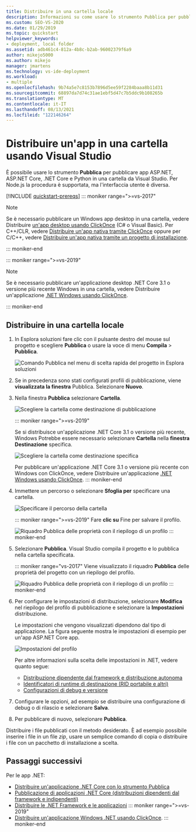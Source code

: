 ```yaml
---
title: Distribuire in una cartella locale
description: Informazioni su come usare lo strumento Pubblica per pubblicare app ASP.NET, ASP.NET Core, .NET Core e Python in una cartella da Visual Studio.
ms.custom: SEO-VS-2020
ms.date: 01/29/2019
ms.topic: quickstart
helpviewer_keywords:
- deployment, local folder
ms.assetid: adb461c4-812a-4b8c-b2ab-96002379f6a9
author: mikejo5000
ms.author: mikejo
manager: jmartens
ms.technology: vs-ide-deployment
ms.workload:
- multiple
ms.openlocfilehash: 9b74a5e7c8153b7896d5ee59f2284baaa8b11d31
ms.sourcegitcommit: 68897da7d74c31ae1ebf5d47c7b5ddc9b108265b
ms.translationtype: MT
ms.contentlocale: it-IT
ms.lasthandoff: 08/13/2021
ms.locfileid: "122146264"
---
```

# <a name="deploy-an-app-to-a-folder-using-visual-studio"></a>Distribuire un'app in una cartella usando Visual Studio

È possibile usare lo strumento **Pubblica** per pubblicare app ASP.NET, ASP.NET Core, .NET Core e Python in una cartella da Visual Studio. Per Node.js la procedura è supportata, ma l'interfaccia utente è diversa.

[!INCLUDE [quickstart-prereqs](includes/quickstart-prereqs.md)]
::: moniker range=">=vs-2017"
> [!NOTE]
> Se è necessario pubblicare un Windows app desktop in una cartella, vedere Distribuire [un'app desktop usando ClickOnce](how-to-publish-a-clickonce-application-using-the-publish-wizard.md) (C# o Visual Basic). Per C++/CLR, vedere [Distribuire un'app nativa tramite ClickOnce](/cpp/windows/clickonce-deployment-for-visual-cpp-applications) oppure per C/C++, vedere [Distribuire un'app nativa tramite un progetto di installazione](/cpp/windows/walkthrough-deploying-a-visual-cpp-application-by-using-a-setup-project).

::: moniker-end

::: moniker range=">=vs-2019"
> [!NOTE]
> Se è necessario pubblicare un'applicazione desktop .NET Core 3.1 o versione più recente Windows in una cartella, vedere Distribuire un'applicazione [.NET Windows usando ClickOnce](quickstart-deploy-using-clickonce-folder.md).

::: moniker-end

## <a name="deploy-to-a-local-folder"></a>Distribuire in una cartella locale

1. In Esplora soluzioni fare clic con il pulsante destro del mouse sul progetto e scegliere **Pubblica** o usare la voce di menu **Compila** > **Pubblica**.

    ![Comando Pubblica nel menu di scelta rapida del progetto in Esplora soluzioni](../deployment/media/quickstart-publish.png "Scegliere Pubblica")

1. Se in precedenza sono stati configurati profili di pubblicazione, viene **visualizzata la finestra** Pubblica. Selezionare **Nuovo**.

1. Nella finestra **Pubblica** selezionare **Cartella**.

   ![Scegliere la cartella come destinazione di pubblicazione](../deployment/media/quickstart-publish-folder-new.png "Scegliere la cartella")

   ::: moniker range=">=vs-2019"

   Se si distribuisce un'applicazione .NET Core 3.1 o versione più recente, Windows Potrebbe essere necessario selezionare **Cartella** nella **finestra Destinazione** specifica.

   ![Scegliere la cartella come destinazione specifica](../deployment/media/quickstart-publish-folder-targets.png "Scegliere una destinazione specifica")

   Per pubblicare un'applicazione .NET Core 3.1 o versione più recente con Windows con ClickOnce, vedere Distribuire un'applicazione [.NET Windows usando ClickOnce](quickstart-deploy-using-clickonce-folder.md).
   ::: moniker-end

1. Immettere un percorso o selezionare **Sfoglia per** specificare una cartella.

   ![Specificare il percorso della cartella](../deployment/media/quickstart-publish-folder-path.png "Scegliere la cartella")

   ::: moniker range=">=vs-2019"
   Fare **clic su** Fine per salvare il profilo.

   ![Riquadro Pubblica delle proprietà con il riepilogo di un profilo](../deployment/media/quickstart-publish-folder-summary.png)
   ::: moniker-end

1. Selezionare **Pubblica**. Visual Studio compila il progetto e lo pubblica nella cartella specificata.

   ::: moniker range="vs-2017"
   Viene visualizzato il riquadro **Pubblica** delle proprietà del progetto con un riepilogo del profilo.

   ![Riquadro Pubblica delle proprietà con il riepilogo di un profilo](../deployment/media/quickstart-publish-folder-summary.png)
   ::: moniker-end

1. Per configurare le impostazioni di distribuzione, selezionare **Modifica** nel riepilogo del profilo di pubblicazione e selezionare la **Impostazioni** distribuzione.

   Le impostazioni che vengono visualizzati dipendono dal tipo di applicazione. La figura seguente mostra le impostazioni di esempio per un'app ASP.NET Core app.

    ![Impostazioni del profilo](../deployment/media/quickstart-profile-settings.png "Impostazioni del profilo")

    Per altre informazioni sulla scelta delle impostazioni in .NET, vedere quanto segue:

    - [Distribuzione dipendente dal framework e distribuzione autonoma](/dotnet/core/deploying/)
    - [Identificatori di runtime di destinazione (RID portabile e altri)](/dotnet/core/rid-catalog)
    - [Configurazioni di debug e versione](../ide/understanding-build-configurations.md)

1. Configurare le opzioni, ad esempio se distribuire una configurazione di debug o di rilascio e selezionare **Salva**.

1. Per pubblicare di nuovo, selezionare **Pubblica**.

Distribuire i file pubblicati con il metodo desiderato. È ad esempio possibile inserire i file in un file *zip*, usare un semplice comando di copia o distribuire i file con un pacchetto di installazione a scelta.

## <a name="next-steps"></a>Passaggi successivi

Per le app .NET:

- [Distribuire un'applicazione .NET Core con lo strumento Pubblica](/dotnet/core/deploying/deploy-with-vs)
- [Pubblicazione di applicazioni .NET Core (distribuzioni dipendenti dal framework e indipendenti)](/dotnet/core/deploying/)
- [Distribuire le .NET Framework e le applicazioni](/dotnet/framework/deployment/)
::: moniker range=">=vs-2019"
- [Distribuire un'applicazione Windows .NET usando ClickOnce](quickstart-deploy-using-clickonce-folder.md).
 ::: moniker-end
